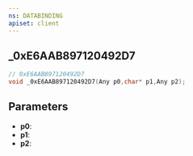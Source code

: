 ```yaml
---
ns: DATABINDING
apiset: client
---
```

## _0xE6AAB897120492D7

```c
// 0xE6AAB897120492D7
void _0xE6AAB897120492D7(Any p0,char* p1,Any p2);
```


## Parameters
* **p0**:
* **p1**:
* **p2**: